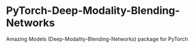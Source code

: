 # PyTorch-Deep-Modality-Blending-Networks
Amazing Models (Deep-Modality-Blending-Networks) package for PyTorch
